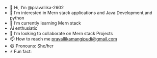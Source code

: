 - 👋 Hi, I’m @pravallika-2602
- 👀 I’m interested in Mern stack applications and Java Development,and python
- 🌱 I’m currently learning Mern stack
- Ai enthusiatic
- 💞️ I’m looking to collaborate on Mern stack Projects
- 📫 How to reach me pravallikamangipudi@gmail.com
- 😄 Pronouns: She/her
- ⚡ Fun fact: 

<!---
pravallika-2602/pravallika-2602 is a ✨ special ✨ repository because its `README.md` (this file) appears on your GitHub profile.
You can click the Preview link to take a look at your changes.
--->
